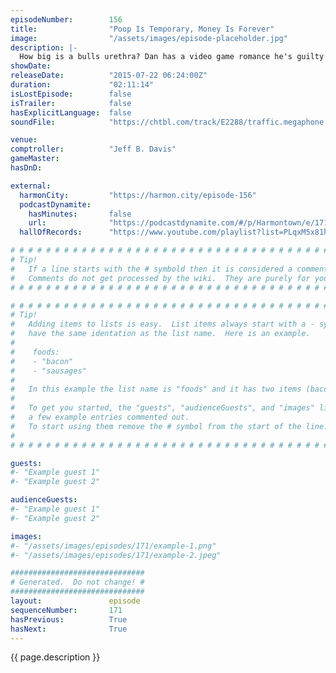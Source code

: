 ```yaml
---
episodeNumber:        156
title:                "Poop Is Temporary, Money Is Forever"
image:                "/assets/images/episode-placeholder.jpg"
description: |-
  How big is a bulls urethra? Dan has a video game romance he's guilty about and the gang tries to initiate some butt chuggin'.
showDate:             
releaseDate:          "2015-07-22 06:24:00Z"
duration:             "02:11:14"
isLostEpisode:        false
isTrailer:            false
hasExplicitLanguage:  false
soundFile:            "https://chtbl.com/track/E2288/traffic.megaphone.fm/STA2985013051.mp3?updated=1561579030"

venue:                
comptroller:          "Jeff B. Davis"
gameMaster:           
hasDnD:               

external:
  harmonCity:         "https://harmon.city/episode-156"
  podcastDynamite:
    hasMinutes:       false
    url:              "https://podcastdynamite.com/#/p/Harmontown/e/171/156"
  hallOfRecords:      "https://www.youtube.com/playlist?list=PLqxM5x81hNOZ7k2Y_LQXkEFE0e3y9kLgP"

# # # # # # # # # # # # # # # # # # # # # # # # # # # # # # # # # # # # # # # # # # # # #
# Tip!
#   If a line starts with the # symbold then it is considered a comment.
#   Comments do not get processed by the wiki.  They are purely for your information.
# # # # # # # # # # # # # # # # # # # # # # # # # # # # # # # # # # # # # # # # # # # # #

# # # # # # # # # # # # # # # # # # # # # # # # # # # # # # # # # # # # # # # # # # # # #
# Tip!
#   Adding items to lists is easy.  List items always start with a - symbol and have
#   have the same identation as the list name.  Here is an example.
#
#    foods:
#    - "bacon"
#    - "sausages"
#
#   In this example the list name is "foods" and it has two items (bacon, and sausages).
#
#   To get you started, the "guests", "audienceGuests", and "images" lists below have
#   a few example entries commented out.
#   To start using them remove the # symbol from the start of the line.
#
# # # # # # # # # # # # # # # # # # # # # # # # # # # # # # # # # # # # # # # # # # # # #

guests:
#- "Example guest 1"
#- "Example guest 2"

audienceGuests:
#- "Example guest 1"
#- "Example guest 2"

images:
#- "/assets/images/episodes/171/example-1.png"
#- "/assets/images/episodes/171/example-2.jpeg"

##############################
# Generated.  Do not change! #
##############################
layout:               episode
sequenceNumber:       171
hasPrevious:          True
hasNext:              True
---
```


<!-- The episode description will be rendered here -->
{{ page.description }}

<!-- Add your content BELOW here -->
<!-- vvvvvvvvvvvvvvvvvvvvvvvvvvv -->




<!-- ^^^^^^^^^^^^^^^^^^^^^^^^^^^ -->
<!-- Add your content ABOVE here -->

<!-- The episode gallery will be rendered here -->